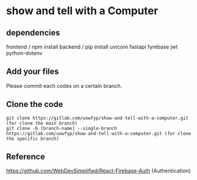 # show and tell with a Computer

## dependencies

frontend / npm install
backend / pip install uvicorn fastapi fyrebase jwt python-dotenv

## Add your files

Please commit each codes on a certain branch.

## Clone the code

```
git clone https://gitlab.com/uowfyp/show-and-tell-with-a-computer.git (for clone the main branch)
git clone -b [branch-name] --single-branch https://gitlab.com/uowfyp/show-and-tell-with-a-computer.git (for clone the specific branch)
```

## Reference
https://github.com/WebDevSimplified/React-Firebase-Auth (Authentication)
